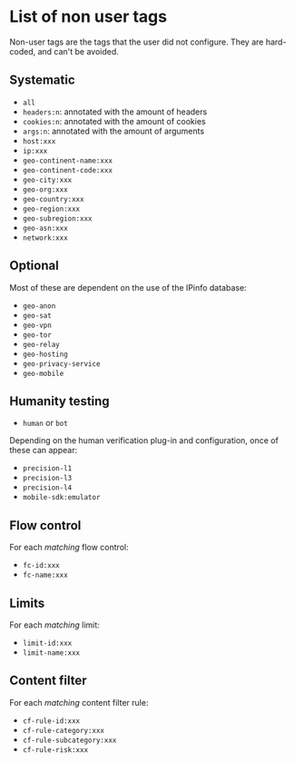 # List of non user tags

Non-user tags are the tags that the user did not configure. They are hard-coded, and can't be avoided.

## Systematic

 * `all`
 * `headers:n`: annotated with the amount of headers
 * `cookies:n`: annotated with the amount of cookies
 * `args:n`: annotated with the amount of arguments
 * `host:xxx`
 * `ip:xxx`
 * `geo-continent-name:xxx`
 * `geo-continent-code:xxx`
 * `geo-city:xxx`
 * `geo-org:xxx`
 * `geo-country:xxx`
 * `geo-region:xxx`
 * `geo-subregion:xxx`
 * `geo-asn:xxx`
 * `network:xxx`

## Optional

Most of these are dependent on the use of the IPinfo database:

 * `geo-anon`
 * `geo-sat`
 * `geo-vpn`
 * `geo-tor`
 * `geo-relay`
 * `geo-hosting`
 * `geo-privacy-service`
 * `geo-mobile`

## Humanity testing

 * `human` or `bot`

Depending on the human verification plug-in and configuration, once of these can appear:

 * `precision-l1`
 * `precision-l3`
 * `precision-l4`
 * `mobile-sdk:emulator`

## Flow control

For each *matching* flow control:

  * `fc-id:xxx`
  * `fc-name:xxx`

## Limits

For each *matching* limit:

  * `limit-id:xxx`
  * `limit-name:xxx`

## Content filter

For each *matching* content filter rule:

 * `cf-rule-id:xxx`
 * `cf-rule-category:xxx`
 * `cf-rule-subcategory:xxx`
 * `cf-rule-risk:xxx`